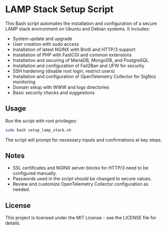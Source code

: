 # LAMP Stack Setup Script

This Bash script automates the installation and configuration of a secure LAMP stack environment on Ubuntu and Debian systems. It includes:

- System update and upgrade
- User creation with sudo access
- Installation of latest NGINX with Brotli and HTTP/3 support
- Installation of PHP with FastCGI and common extensions
- Installation and securing of MariaDB, MongoDB, and PostgreSQL
- Installation and configuration of Fail2Ban and UFW for security
- SSH hardening (disable root login, restrict users)
- Installation and configuration of OpenTelemetry Collector for SigNoz monitoring
- Domain setup with WWW and logs directories
- Basic security checks and suggestions

## Usage

Run the script with root privileges:

```bash
sudo bash setup_lamp_stack.sh
```

The script will prompt for necessary inputs and confirmations at key steps.

## Notes

- SSL certificates and NGINX server blocks for HTTP/3 need to be configured manually.
- Passwords used in the script should be changed to secure values.
- Review and customize OpenTelemetry Collector configuration as needed.

## License

This project is licensed under the MIT License - see the LICENSE file for details.
